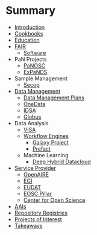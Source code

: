 # Summary

* [Introduction](README.md)
* [Cookbooks](cookbooks.md)
* [Education](education.md)
* [FAIR](fair/fair.md)
	* [Software](fair/fair4rs.md)
* PaN Projects
	* [PaNOSC](pan/panosc.md)
	* [ExPaNDS](pan/expands.md)
* Sample Management
	* [Secop](sample_management/secop.md)
* [Data Management]()
	* [Data Management Plans](dmp.md)
	* [OneData](data_management/onedata.md)
	* [IDSA](data_management/idsa.md)
	* [Globus](data_management/globus.md)
* Data Analysis
	* [VISA]()
	* [Workflow Engines](data_analysis/workflow_engines/workflow_engines.md)
		* [Galaxy Project](data_analysis/workflow_engines/galaxy.md)
		* [Prefact](data_analysis/workflow_engines/prefect.md)
	* Machine Learning
		* [Deep Hybrid Datacloud](data_analysis/ml/deep-hybrid-datacloud.md)
* [Service Provider]()
	* [OpenAIRE](service_provider/openaire.md)
	* [EGI](service_provider/egi.md)
	* [EUDAT](service_provider/eudat.md)
	* [EOSC Pillar](service_provider/eosc-pillar.md)
	* [Center for Open Science](service_provider/cos.md)
* [AAIs](aai.md)
* [Repository Registries](rep_reg.md)
* [Projects of Interest](poi.md)
* [Takeaways](takeaways.md)